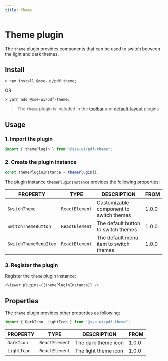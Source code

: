 ```yaml
---
title: Theme
---
```


# Theme plugin

The `theme` plugin provides components that can be used to switch between the light and dark themes.

## Install

```
> npm install @sse-ui/pdf-theme;
```

OR

```
> yarn add @sse-ui/pdf-theme;
```

> The `theme` plugin is included in the [toolbar](/docs/sse-pdf-viewer/plugins/Toolbar) and [default-layout](/docs/sse-pdf-viewer/plugins/Default-layout) plugins

## Usage

### 1. Import the plugin

```javascript
import { themePlugin } from "@sse-ui/pdf-theme";
```

### 2. Create the plugin instance

```javascript
const themePluginInstance = themePlugin();
```

The plugin instance `themePluginInstance` provides the following properties:

| PROPERTY              | TYPE           | DESCRIPTION                             | FROM  |
| --------------------- | -------------- | --------------------------------------- | ----- |
| `SwitchTheme`         | `ReactElement` | Customizable component to switch themes | 1.0.0 |
| `SwitchThemeButton`   | `ReactElement` | The default button to switch themes     | 1.0.0 |
| `SwitchThemeMenuItem` | `ReactElement` | The default menu item to switch themes  | 1.0.0 |

### 3. Register the plugin

Register the `theme` plugin instance:

```javascript
<Viewer plugins={[themePluginInstance]} />
```

## Properties

The `theme` plugin provides other properties as following:

```javascript
import { DarkIcon, LightIcon } from "@sse-ui/pdf-theme";
```

| PROPERTY    | TYPE           | DESCRIPTION          | FROM  |
| ----------- | -------------- | -------------------- | ----- |
| `DarkIcon`  | `ReactElement` | The dark theme icon  | 1.0.0 |
| `LightIcon` | `ReactElement` | The light theme icon | 1.0.0 |
